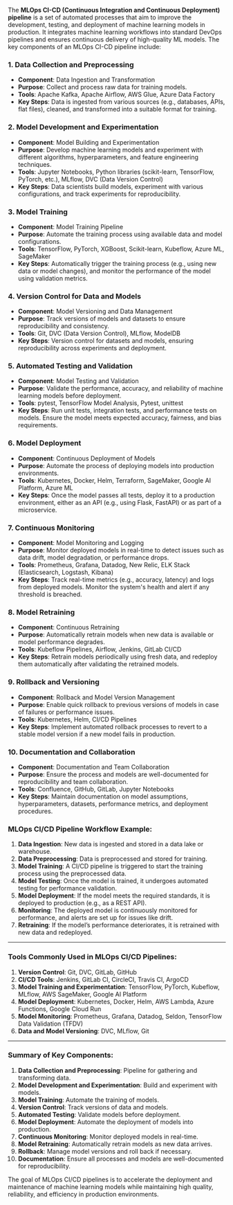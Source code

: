 The **MLOps CI-CD (Continuous Integration and Continuous Deployment) pipeline** is a set of automated processes that aim to improve the development, testing, and deployment of machine learning models in production. It integrates machine learning workflows into standard DevOps pipelines and ensures continuous delivery of high-quality ML models. The key components of an MLOps CI-CD pipeline include:

### **1. Data Collection and Preprocessing**
- **Component**: Data Ingestion and Transformation
- **Purpose**: Collect and process raw data for training models.
- **Tools**: Apache Kafka, Apache Airflow, AWS Glue, Azure Data Factory
- **Key Steps**: Data is ingested from various sources (e.g., databases, APIs, flat files), cleaned, and transformed into a suitable format for training.

### **2. Model Development and Experimentation**
- **Component**: Model Building and Experimentation
- **Purpose**: Develop machine learning models and experiment with different algorithms, hyperparameters, and feature engineering techniques.
- **Tools**: Jupyter Notebooks, Python libraries (scikit-learn, TensorFlow, PyTorch, etc.), MLflow, DVC (Data Version Control)
- **Key Steps**: Data scientists build models, experiment with various configurations, and track experiments for reproducibility.

### **3. Model Training**
- **Component**: Model Training Pipeline
- **Purpose**: Automate the training process using available data and model configurations.
- **Tools**: TensorFlow, PyTorch, XGBoost, Scikit-learn, Kubeflow, Azure ML, SageMaker
- **Key Steps**: Automatically trigger the training process (e.g., using new data or model changes), and monitor the performance of the model using validation metrics.

### **4. Version Control for Data and Models**
- **Component**: Model Versioning and Data Management
- **Purpose**: Track versions of models and datasets to ensure reproducibility and consistency.
- **Tools**: Git, DVC (Data Version Control), MLflow, ModelDB
- **Key Steps**: Version control for datasets and models, ensuring reproducibility across experiments and deployment.

### **5. Automated Testing and Validation**
- **Component**: Model Testing and Validation
- **Purpose**: Validate the performance, accuracy, and reliability of machine learning models before deployment.
- **Tools**: pytest, TensorFlow Model Analysis, Pytest, unittest
- **Key Steps**: Run unit tests, integration tests, and performance tests on models. Ensure the model meets expected accuracy, fairness, and bias requirements.

### **6. Model Deployment**
- **Component**: Continuous Deployment of Models
- **Purpose**: Automate the process of deploying models into production environments.
- **Tools**: Kubernetes, Docker, Helm, Terraform, SageMaker, Google AI Platform, Azure ML
- **Key Steps**: Once the model passes all tests, deploy it to a production environment, either as an API (e.g., using Flask, FastAPI) or as part of a microservice.

### **7. Continuous Monitoring**
- **Component**: Model Monitoring and Logging
- **Purpose**: Monitor deployed models in real-time to detect issues such as data drift, model degradation, or performance drops.
- **Tools**: Prometheus, Grafana, Datadog, New Relic, ELK Stack (Elasticsearch, Logstash, Kibana)
- **Key Steps**: Track real-time metrics (e.g., accuracy, latency) and logs from deployed models. Monitor the system's health and alert if any threshold is breached.

### **8. Model Retraining**
- **Component**: Continuous Retraining
- **Purpose**: Automatically retrain models when new data is available or model performance degrades.
- **Tools**: Kubeflow Pipelines, Airflow, Jenkins, GitLab CI/CD
- **Key Steps**: Retrain models periodically using fresh data, and redeploy them automatically after validating the retrained models.

### **9. Rollback and Versioning**
- **Component**: Rollback and Model Version Management
- **Purpose**: Enable quick rollback to previous versions of models in case of failures or performance issues.
- **Tools**: Kubernetes, Helm, CI/CD Pipelines
- **Key Steps**: Implement automated rollback processes to revert to a stable model version if a new model fails in production.

### **10. Documentation and Collaboration**
- **Component**: Documentation and Team Collaboration
- **Purpose**: Ensure the process and models are well-documented for reproducibility and team collaboration.
- **Tools**: Confluence, GitHub, GitLab, Jupyter Notebooks
- **Key Steps**: Maintain documentation on model assumptions, hyperparameters, datasets, performance metrics, and deployment procedures.

### **MLOps CI/CD Pipeline Workflow Example:**

1. **Data Ingestion**: New data is ingested and stored in a data lake or warehouse.
2. **Data Preprocessing**: Data is preprocessed and stored for training.
3. **Model Training**: A CI/CD pipeline is triggered to start the training process using the preprocessed data.
4. **Model Testing**: Once the model is trained, it undergoes automated testing for performance validation.
5. **Model Deployment**: If the model meets the required standards, it is deployed to production (e.g., as a REST API).
6. **Monitoring**: The deployed model is continuously monitored for performance, and alerts are set up for issues like drift.
7. **Retraining**: If the model’s performance deteriorates, it is retrained with new data and redeployed.

---

### **Tools Commonly Used in MLOps CI/CD Pipelines:**

1. **Version Control**: Git, DVC, GitLab, GitHub
2. **CI/CD Tools**: Jenkins, GitLab CI, CircleCI, Travis CI, ArgoCD
3. **Model Training and Experimentation**: TensorFlow, PyTorch, Kubeflow, MLflow, AWS SageMaker, Google AI Platform
4. **Model Deployment**: Kubernetes, Docker, Helm, AWS Lambda, Azure Functions, Google Cloud Run
5. **Model Monitoring**: Prometheus, Grafana, Datadog, Seldon, TensorFlow Data Validation (TFDV)
6. **Data and Model Versioning**: DVC, MLflow, Git

---

### **Summary of Key Components:**
1. **Data Collection and Preprocessing**: Pipeline for gathering and transforming data.
2. **Model Development and Experimentation**: Build and experiment with models.
3. **Model Training**: Automate the training of models.
4. **Version Control**: Track versions of data and models.
5. **Automated Testing**: Validate models before deployment.
6. **Model Deployment**: Automate the deployment of models into production.
7. **Continuous Monitoring**: Monitor deployed models in real-time.
8. **Model Retraining**: Automatically retrain models as new data arrives.
9. **Rollback**: Manage model versions and roll back if necessary.
10. **Documentation**: Ensure all processes and models are well-documented for reproducibility.

The goal of MLOps CI/CD pipelines is to accelerate the deployment and maintenance of machine learning models while maintaining high quality, reliability, and efficiency in production environments.
